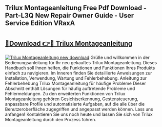 ## Trilux Montageanleitung Free Pdf Download - Part-L3Q New Repair Owner Guide - User Service Edition VRaxA

# <h2><a href="http://df7qem.blite.top/?on=Trilux+Montageanleitung">🔗Download 👉🔴 Trilux Montageanleitung</a></h2>

[![Trilux Montageanleitung new download](https://i.imgur.com/lujVjoI.png)](http://df7qem.blite.top/?on=Trilux+Montageanleitung)
Grüße und willkommen in der Bedienungsanleitung für Ihr neu gekauftes Trilux Montageanleitung. Dieses Handbuch soll Ihnen helfen, die Funktionen und Funktionen Ihres Produkts einfach zu navigieren. Im Inneren finden Sie detaillierte Anweisungen zur Installation, Verwendung, Wartung und Fehlerbehebung. Anleitung zur Fehlerbehebung Trilux Montageanleitung für häufige Probleme Dieser Abschnitt enthält Lösungen für häufig auftretende Probleme und Fehlermeldungen. Zu den erweiterten Funktionen von Trilux Montageanleitung gehören Gesichtserkennung, Gestensteuerung, anpassbare Profile und automatisierte Aufgaben, auf die alle über die Benutzeroberfläche zugegriffen und angepasst werden können. Lass uns anfangen! Kontaktieren Sie uns noch heute und lassen Sie sich von Trilux Montageanleitung durch den Prozess führen.
